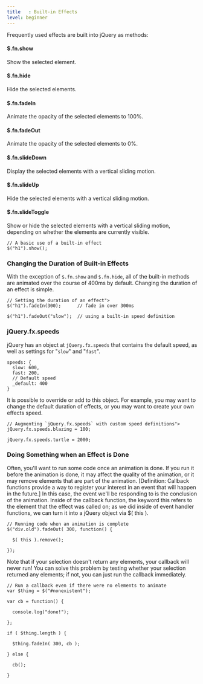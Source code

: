 ```yaml
---
title   : Built-in Effects
level: beginner
---
```

Frequently used effects are built into jQuery as methods:

#### $.fn.show

Show the selected element.

#### $.fn.hide

Hide the selected elements.

#### $.fn.fadeIn

Animate the opacity of the selected elements to 100%.

#### $.fn.fadeOut

Animate the opacity of the selected elements to 0%.

#### $.fn.slideDown

Display the selected elements with a vertical sliding motion.

#### $.fn.slideUp

Hide the selected elements with a vertical sliding motion.

#### $.fn.slideToggle

Show or hide the selected elements with a vertical sliding motion, depending on
whether the elements are currently visible.

```
// A basic use of a built-in effect
$("h1").show();
```

### Changing the Duration of Built-in Effects

With the exception of `$.fn.show` and `$.fn.hide`, all of the built-in methods
are animated over the course of 400ms by default. Changing the duration of an
effect is simple.

```
// Setting the duration of an effect">
$("h1").fadeIn(300);      // fade in over 300ms

$("h1").fadeOut("slow");  // using a built-in speed definition
```

### jQuery.fx.speeds

jQuery has an object at `jQuery.fx.speeds` that contains the default speed, as
well as settings for "`slow`" and "`fast`".

```
speeds: {
  slow: 600,
  fast: 200,
  // Default speed
  _default: 400
}
```

It is possible to override or add to this object.  For example, you may want to
change the default duration of effects, or you may want to create your own
effects speed.

```
// Augmenting `jQuery.fx.speeds` with custom speed definitions">
jQuery.fx.speeds.blazing = 100;

jQuery.fx.speeds.turtle = 2000;
```

### Doing Something when an Effect is Done

Often, you'll want to run some code once an animation is done.  If you run it
before the animation is done, it may affect the quality of the animation, or it
may remove elements that are part of the animation.  [Definition: Callback
functions provide a way to register your interest in an event that will happen
in the future.] In this case, the event we'll be responding to is the
conclusion of the animation.  Inside of the callback function, the keyword this
refers to the element that the effect was called on; as we did inside of event
handler functions, we can turn it into a jQuery object via $( this ).

```
// Running code when an animation is complete
$("div.old").fadeOut( 300, function() {

  $( this ).remove();

});
```

Note that if your selection doesn't return any elements, your callback will
never run!  You can solve this problem by testing whether your selection
returned any elements; if not, you can just run the callback immediately.

```
// Run a callback even if there were no elements to animate
var $thing = $("#nonexistent");

var cb = function() {

  console.log("done!");

};

if ( $thing.length ) {

  $thing.fadeIn( 300, cb );

} else {

  cb();

}
```
